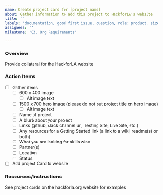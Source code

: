 ```yaml
---
name: Create project card for [project name]
about: Gather information to add this project to HackforLA's website
title: ''
labels: 'documentation, good first issue, question, role: product, size: 1pt, feature: branding, s: PD team, s: hackforla.org, complexity: small'
assignees: ''
milestone: '03. Org Requirements'

---
```


### Overview

Provide collateral for the HackforLA website

### Action Items

- [ ] Gather items
    - [ ] 600 x 400 image
        - [ ] Alt image text
    - [ ] 1500 x 700 hero image (please do not put project title on hero image)
        - [ ] Alt image text
    - [ ] Name of project
    - [ ] A blurb about your project
    - [ ] Links (github, slack channel url, Testing Site, Live Site, etc.)
    - [ ] Any resources for a Getting Started link (a link to a wiki, readme(s) or both)
    - [ ] What you are looking for skills wise
    - [ ] Partner(s)
    - [ ] Location
    - [ ] Status
- [ ] Add project Card to website

### Resources/Instructions

See project cards on the hackforla.org website for examples
